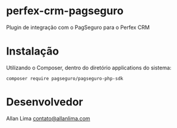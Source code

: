# perfex-crm-pagseguro
Plugin de integração com o PagSeguro para o Perfex CRM

# Instalação
Utilizando o Composer, dentro do diretório applications do sistema:
```
composer require pagseguro/pagseguro-php-sdk
```

# Desenvolvedor
Allan Lima
<contato@allanlima.com>